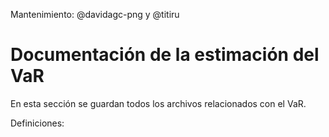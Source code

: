 Mantenimiento: @davidagc-png y @titiru

# Documentación de la estimación del VaR

En esta sección se guardan todos los archivos relacionados con el VaR.

Definiciones: 
